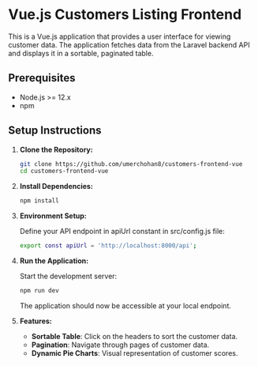 
# Vue.js Customers Listing Frontend

This is a Vue.js application that provides a user interface for viewing customer data. The application fetches data from the Laravel backend API and displays it in a sortable, paginated table.

## Prerequisites

- Node.js >= 12.x
- npm

## Setup Instructions

1. **Clone the Repository:**

   ```bash
   git clone https://github.com/umerchohan8/customers-frontend-vue
   cd customers-frontend-vue
   ```

2. **Install Dependencies:**

   ```bash
   npm install
   ```

3. **Environment Setup:**

   Define your API endpoint in apiUrl constant in src/config.js file:

   ```bash
   export const apiUrl = 'http://localhost:8000/api';
   ```

4. **Run the Application:**

   Start the development server:

   ```bash
   npm run dev
   ```

   The application should now be accessible at your local endpoint.


5. **Features:**

   - **Sortable Table**: Click on the headers to sort the customer data.
   - **Pagination**: Navigate through pages of customer data.
   - **Dynamic Pie Charts**: Visual representation of customer scores.

